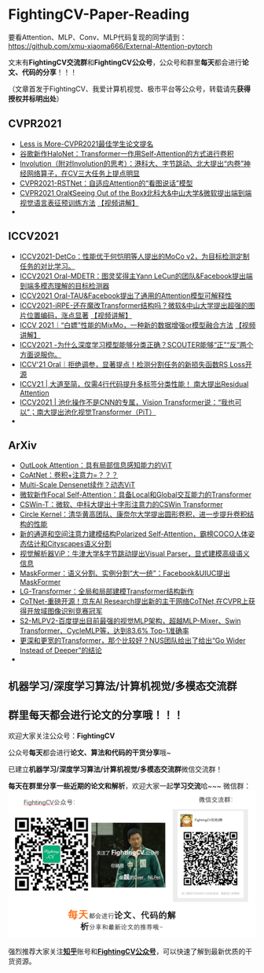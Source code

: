 # FightingCV-Paper-Reading

要看Attention、MLP、Conv、MLP代码复现的同学请到：https://github.com/xmu-xiaoma666/External-Attention-pytorch

文末有**FightingCV交流群**和**FightingCV公众号**，公众号和群里**每天**都会进行**论文、代码的分享**！！！

（文章首发于FightingCV、我爱计算机视觉、极市平台等公众号，转载请先**获得授权并标明出处**）




## CVPR2021
- [Less is More-CVPR2021最佳学生论文提名](https://zhuanlan.zhihu.com/p/388824565)
- [谷歌新作HaloNet：Transformer一作用Self-Attention的方式进行卷积](https://zhuanlan.zhihu.com/p/388598744)
- [Involution（附对Involution的思考）：港科大、字节跳动、北大提出“内卷”神经网络算子，在CV三大任务上提点明显](https://zhuanlan.zhihu.com/p/395950242)
- [CVPR2021-RSTNet：自适应Attention的“看图说话”模型](https://zhuanlan.zhihu.com/p/394793465)
- [CVPR2021 Oral《Seeing Out of the Box》北科大&中山大学&微软提出端到端视觉语言表征预训练方法](https://zhuanlan.zhihu.com/p/395982625) [【视频讲解】](https://www.bilibili.com/video/BV19q4y1D7Bu)
- []()


## ICCV2021
- [ICCV2021-DetCo：性能优于何恺明等人提出的MoCo v2，为目标检测定制任务的对比学习。](https://zhuanlan.zhihu.com/p/393202411)
- [ICCV2021 Oral-MDETR：图灵奖得主Yann LeCun的团队&Facebook提出端到端多模态理解的目标检测器](https://zhuanlan.zhihu.com/p/394239659)
- [ICCV2021 Oral-TAU&Facebook提出了通用的Attention模型可解释性](https://zhuanlan.zhihu.com/p/394794493)
- [ICCV2021-iRPE-还在魔改Transformer结构吗？微软&中山大学提出超强的图片位置编码，涨点显著](https://zhuanlan.zhihu.com/p/395766591) [【视频讲解】](https://www.bilibili.com/video/BV19q4y1D7Bu)
- [ICCV 2021｜“白嫖”性能的MixMo，一种新的数据增强or模型融合方法](https://zhuanlan.zhihu.com/p/396528978) [【视频讲解】](https://www.bilibili.com/video/BV19q4y1D7Bu)
- [ICCV2021 -为什么深度学习模型能够分类正确？SCOUTER能够“正”“反”两个方面说服你。](https://zhuanlan.zhihu.com/p/396783525)
- [ICCV'21 Oral｜拒绝调参，显著提点！检测分割任务的新损失函数RS Loss开源](https://zhuanlan.zhihu.com/p/397519850)
- [ICCV21 | 大道至简，仅需4行代码提升多标签分类性能！ 南大提出Residual Attention](https://zhuanlan.zhihu.com/p/397990353)
- [ICCV2021 | 池化操作不是CNN的专属，Vision Transformer说：“我也可以”；南大提出池化视觉Transformer（PiT）](https://zhuanlan.zhihu.com/p/398763751)
- []()


## ArXiv
- [OutLook Attention：具有局部信息感知能力的ViT](https://zhuanlan.zhihu.com/p/385561050)
- [CoAtNet：卷积+注意力=？？？](https://zhuanlan.zhihu.com/p/385578588)
- [Multi-Scale Densenet续作？动态ViT](https://zhuanlan.zhihu.com/p/386929227)
- [微软新作Focal Self-Attention：具备Local和Global交互能力的Transformer](https://zhuanlan.zhihu.com/p/387693270)
- [CSWin-T：微软、中科大提出十字形注意力的CSWin Transformer](https://zhuanlan.zhihu.com/p/388370370)
- [Circle Kernel：清华黄高团队、康奈尔大学提出圆形卷积，进一步提升卷积结构的性能](https://zhuanlan.zhihu.com/p/389159556)
- [新的通道和空间注意力建模结构Polarized Self-Attention，霸榜COCO人体姿态估计和Cityscapes语义分割](https://zhuanlan.zhihu.com/p/389770482)
- [视觉解析器ViP：牛津大学&字节跳动提出Visual Parser，显式建模高级语义信息](https://zhuanlan.zhihu.com/p/390765725)
- [MaskFormer：语义分割、实例分割“大一统”：Facebook&UIUC提出MaskFormer](https://zhuanlan.zhihu.com/p/392731360)
- [LG-Transformer：全局和局部建模Transformer结构新作](https://zhuanlan.zhihu.com/p/393202842)
- [CoTNet-重磅开源！京东AI Research提出新的主干网络CoTNet,在CVPR上获得开放域图像识别竞赛冠军](https://zhuanlan.zhihu.com/p/394795481)
- [S2-MLPV2-百度提出目前最强的视觉MLP架构，超越MLP-Mixer、Swin Transformer、CycleMLP等，达到83.6% Top-1准确率](https://zhuanlan.zhihu.com/p/397003638)
- [更深和更宽的Transformer，那个比较好？NUS团队给出了给出“Go Wider Instead of Deeper”的结论](https://zhuanlan.zhihu.com/p/398168686)
- []()



## **机器学习/深度学习算法/计算机视觉/多模态交流群**

## **群里每天都会进行论文的分享哦！！！**

欢迎大家关注公众号：**FightingCV**

公众号**每天**都会进行**论文、算法和代码的干货分享**哦~



已建立**机器学习/深度学习算法/计算机视觉/多模态交流群**微信交流群！

**每天在群里分享一些近期的论文和解析**，欢迎大家一起**学习交流**哈~~~
微信群：
![](./tmpimg/wechat.png)

强烈推荐大家关注[**知乎**](https://www.zhihu.com/people/jason-14-58-38/posts)账号和[**FightingCV公众号**](https://mp.weixin.qq.com/s/sgNw6XFBPcD20Ef3ddfE1w)，可以快速了解到最新优质的干货资源。
